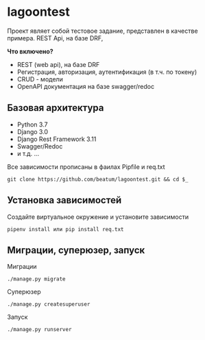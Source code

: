 # lagoontest

Проект являет собой тестовое задание, представлен в качестве примера. REST Api, на базе DRF, 

**Что включено?**

* REST (web api), на базе DRF
* Регистрация, авторизация, аутентификация (в т.ч. по токену)
* CRUD - модели
* OpenAPI документация на базе swagger/redoc 

## Базовая архитектура

* Python 3.7
* Django 3.0
* Django Rest Framework 3.11
* Swagger/Redoc
* и т.д. ... 

Все зависимости прописаны в фаилах Pipfile и req.txt
 
```
git clone https://github.com/beatum/lagoontest.git && cd $_
```
## Установка зависимостей

Создайте виртуальное окружение и установите зависимости
```
pipenv install или pip install req.txt
```

## Миграции, суперюзер, запуск

Миграции
```
./manage.py migrate 
```
Суперюзер
```
./manage.py createsuperuser 
```
Запуск
```
./manage.py runserver 
```
